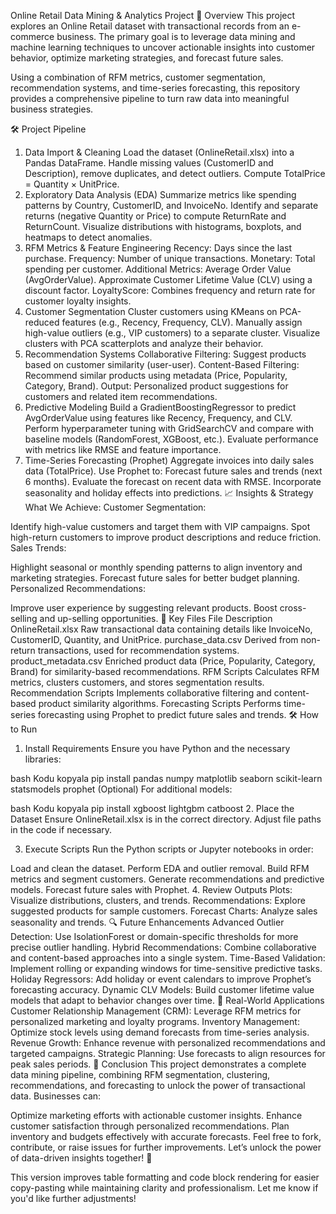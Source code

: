 Online Retail Data Mining & Analytics Project
🚀 Overview
This project explores an Online Retail dataset with transactional records from an e-commerce business. The primary goal is to leverage data mining and machine learning techniques to uncover actionable insights into customer behavior, optimize marketing strategies, and forecast future sales.

Using a combination of RFM metrics, customer segmentation, recommendation systems, and time-series forecasting, this repository provides a comprehensive pipeline to turn raw data into meaningful business strategies.

🛠️ Project Pipeline
1. Data Import & Cleaning
Load the dataset (OnlineRetail.xlsx) into a Pandas DataFrame.
Handle missing values (CustomerID and Description), remove duplicates, and detect outliers.
Compute TotalPrice = Quantity × UnitPrice.
2. Exploratory Data Analysis (EDA)
Summarize metrics like spending patterns by Country, CustomerID, and InvoiceNo.
Identify and separate returns (negative Quantity or Price) to compute ReturnRate and ReturnCount.
Visualize distributions with histograms, boxplots, and heatmaps to detect anomalies.
3. RFM Metrics & Feature Engineering
Recency: Days since the last purchase.
Frequency: Number of unique transactions.
Monetary: Total spending per customer.
Additional Metrics:
Average Order Value (AvgOrderValue).
Approximate Customer Lifetime Value (CLV) using a discount factor.
LoyaltyScore: Combines frequency and return rate for customer loyalty insights.
4. Customer Segmentation
Cluster customers using KMeans on PCA-reduced features (e.g., Recency, Frequency, CLV).
Manually assign high-value outliers (e.g., VIP customers) to a separate cluster.
Visualize clusters with PCA scatterplots and analyze their behavior.
5. Recommendation Systems
Collaborative Filtering: Suggest products based on customer similarity (user-user).
Content-Based Filtering: Recommend similar products using metadata (Price, Popularity, Category, Brand).
Output: Personalized product suggestions for customers and related item recommendations.
6. Predictive Modeling
Build a GradientBoostingRegressor to predict AvgOrderValue using features like Recency, Frequency, and CLV.
Perform hyperparameter tuning with GridSearchCV and compare with baseline models (RandomForest, XGBoost, etc.).
Evaluate performance with metrics like RMSE and feature importance.
7. Time-Series Forecasting (Prophet)
Aggregate invoices into daily sales data (TotalPrice).
Use Prophet to:
Forecast future sales and trends (next 6 months).
Evaluate the forecast on recent data with RMSE.
Incorporate seasonality and holiday effects into predictions.
📈 Insights & Strategy
What We Achieve:
Customer Segmentation:

Identify high-value customers and target them with VIP campaigns.
Spot high-return customers to improve product descriptions and reduce friction.
Sales Trends:

Highlight seasonal or monthly spending patterns to align inventory and marketing strategies.
Forecast future sales for better budget planning.
Personalized Recommendations:

Improve user experience by suggesting relevant products.
Boost cross-selling and up-selling opportunities.
📂 Key Files
File	Description
OnlineRetail.xlsx	Raw transactional data containing details like InvoiceNo, CustomerID, Quantity, and UnitPrice.
purchase_data.csv	Derived from non-return transactions, used for recommendation systems.
product_metadata.csv	Enriched product data (Price, Popularity, Category, Brand) for similarity-based recommendations.
RFM Scripts	Calculates RFM metrics, clusters customers, and stores segmentation results.
Recommendation Scripts	Implements collaborative filtering and content-based product similarity algorithms.
Forecasting Scripts	Performs time-series forecasting using Prophet to predict future sales and trends.
🛠️ How to Run
1. Install Requirements
Ensure you have Python and the necessary libraries:

bash
Kodu kopyala
pip install pandas numpy matplotlib seaborn scikit-learn statsmodels prophet
(Optional) For additional models:

bash
Kodu kopyala
pip install xgboost lightgbm catboost
2. Place the Dataset
Ensure OnlineRetail.xlsx is in the correct directory. Adjust file paths in the code if necessary.

3. Execute Scripts
Run the Python scripts or Jupyter notebooks in order:

Load and clean the dataset.
Perform EDA and outlier removal.
Build RFM metrics and segment customers.
Generate recommendations and predictive models.
Forecast future sales with Prophet.
4. Review Outputs
Plots: Visualize distributions, clusters, and trends.
Recommendations: Explore suggested products for sample customers.
Forecast Charts: Analyze sales seasonality and trends.
🔍 Future Enhancements
Advanced Outlier Detection: Use IsolationForest or domain-specific thresholds for more precise outlier handling.
Hybrid Recommendations: Combine collaborative and content-based approaches into a single system.
Time-Based Validation: Implement rolling or expanding windows for time-sensitive predictive tasks.
Holiday Regressors: Add holiday or event calendars to improve Prophet’s forecasting accuracy.
Dynamic CLV Models: Build customer lifetime value models that adapt to behavior changes over time.
🌟 Real-World Applications
Customer Relationship Management (CRM): Leverage RFM metrics for personalized marketing and loyalty programs.
Inventory Management: Optimize stock levels using demand forecasts from time-series analysis.
Revenue Growth: Enhance revenue with personalized recommendations and targeted campaigns.
Strategic Planning: Use forecasts to align resources for peak sales periods.
🙌 Conclusion
This project demonstrates a complete data mining pipeline, combining RFM segmentation, clustering, recommendations, and forecasting to unlock the power of transactional data. Businesses can:

Optimize marketing efforts with actionable customer insights.
Enhance customer satisfaction through personalized recommendations.
Plan inventory and budgets effectively with accurate forecasts.
Feel free to fork, contribute, or raise issues for further improvements. Let’s unlock the power of data-driven insights together! 🚀

This version improves table formatting and code block rendering for easier copy-pasting while maintaining clarity and professionalism. Let me know if you'd like further adjustments!
